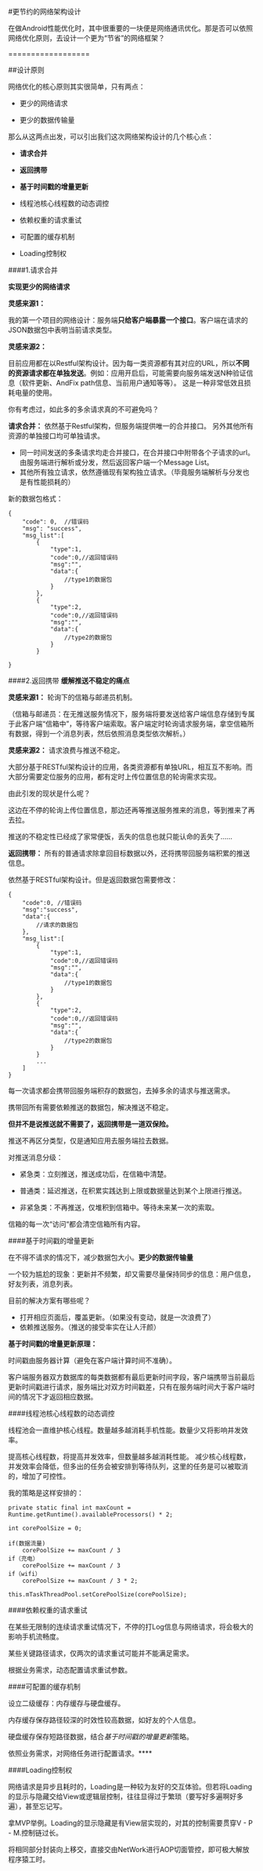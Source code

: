 #更节约的网络架构设计


在做Android性能优化时，其中很重要的一块便是网络通讯优化。那是否可以依照网络优化原则，去设计一个更为“节省”的网络框架？

==================


##设计原则

网络优化的核心原则其实很简单，只有两点：

 - 更少的网络请求
 
 - 更少的数据传输量
 
 那么从这两点出发，可以引出我们这次网络架构设计的几个核心点：
 
 - **请求合并**
 
 - **返回携带**
 
 - **基于时间戳的增量更新**
 
 - 线程池核心线程数的动态调控
 
 - 依赖权重的请求重试
 
 - 可配置的缓存机制
 
 - Loading控制权
 
 


####1.请求合并

**实现更少的网络请求**

**灵感来源1：**

我的第一个项目的网络设计：服务端**只给客户端暴露一个接口**。客户端在请求的JSON数据包中表明当前请求类型。

**灵感来源2：**

目前应用都在以Restful架构设计。因为每一类资源都有其对应的URL，所以**不同的资源请求都在单独发送**。例如：应用开启后，可能需要向服务端发送N种验证信息（软件更新、AndFix path信息、当前用户通知等等）。
这是一种非常低效且损耗电量的使用。

你有考虑过，如此多的多余请求真的不可避免吗？


**请求合并：** 依然基于Restful架构，但服务端提供唯一的合并接口。
另外其他所有资源的单独接口均可单独请求。

- 同一时间发送的多条请求均走合并接口，在合并接口中附带各个子请求的url。由服务端进行解析或分发，然后返回客户端一个Message List。
- 其他所有独立请求，依然遵循现有架构独立请求。（毕竟服务端解析与分发也是有性能损耗的）

新的数据包格式：

	{
		"code": 0,  //错误码
		"msg": "success",
		"msg_list":[
			{
				"type":1,
				"code":0,//返回错误码
				"msg":"",
				"data":{
					//type1的数据包
				}
			},
			{
				"type":2,
				"code":0,//返回错误码
				"msg":"",
				"data":{
					//type2的数据包
				}
			}

	}

 
####2.返回携带
**缓解推送不稳定的痛点**


**灵感来源1：** 轮询下的信箱与邮递员机制。

（信箱与邮递员：在无推送服务情况下，服务端将要发送给客户端信息存储到专属于此客户端“信箱中”，等待客户端索取。客户端定时轮询请求服务端，拿空信箱所有数据，得到一个消息列表，然后依照消息类型依次解析。）

**灵感来源2：** 请求浪费与推送不稳定。

大部分基于RESTful架构设计的应用，各类资源都有单独URL，相互互不影响。而大部分需要定位服务的应用，都有定时上传位置信息的轮询需求实现。

由此引发的现状是什么呢？

这边在不停的轮询上传位置信息，那边还再等推送服务推来的消息，等到推来了再去拉。

推送的不稳定性已经成了家常便饭，丢失的信息也就只能认命的丢失了……



**返回携带：** 
所有的普通请求除拿回目标数据以外，还将携带回服务端积累的推送信息。

依然基于RESTful架构设计。但是返回数据包需要修改：

	{
		"code":0, //错误码
		"msg":"success",
		"data":{
			//请求的数据包
		},
		"msg_list":[
			{
				"type":1,
				"code":0,//返回错误码
				"msg":"",
				"data":{
					//type1的数据包
				}
			},
			{
				"type":2,
				"code":0,//返回错误码
				"msg":"",
				"data":{
					//type2的数据包
				}
			}
			...
		]
	}


每一次请求都会携带回服务端积存的数据包，去掉多余的请求与推送需求。

携带回所有需要依赖推送的数据包，解决推送不稳定。

**但并不是说推送就不需要了，返回携带是一道双保险。**

推送不再区分类型，仅是通知应用去服务端拉去数据。

对推送消息分级：

- 紧急类：立刻推送，推送成功后，在信箱中清楚。

- 普通类：延迟推送，在积累实践达到上限或数据量达到某个上限进行推送。

- 非紧急类：不再推送，仅堆积到信箱中。等待未来某一次的索取。

信箱的每一次“访问“都会清空信箱所有内容。




####基于时间戳的增量更新

在不得不请求的情况下，减少数据包大小。**更少的数据传输量**

一个较为尴尬的现象：更新并不频繁，却又需要尽量保持同步的信息：用户信息，好友列表，消息列表。

目前的解决方案有哪些呢？

- 打开相应页面后，覆盖更新。（如果没有变动，就是一次浪费了）
- 依赖推送服务。（推送的接受率实在让人汗颜）

**基于时间戳的增量更新原理：**

时间戳由服务器计算（避免在客户端计算时间不准确）。

客户端服务器双方数据库的每类数据都有最后更新时间字段，客户端携带当前最后更新时间戳进行请求，服务端比对双方时间戳差，只有在服务端时间大于客户端时间的情况下才返回相应数据。


####线程池核心线程数的动态调控

线程池会一直维护核心线程。数量越多越消耗手机性能。数量少又将影响并发效率。

提高核心线程数，将提高并发效率，但数量越多越消耗性能。
减少核心线程数，并发效率会降低，但多出的任务会被安排到等待队列，这里的任务是可以被取消的，增加了可控性。

我的策略是这样安排的：

	private static final int maxCount = Runtime.getRuntime().availableProcessors() * 2;

	int corePoolSize = 0;
	
	if(数据流量)
		corePoolSize += maxCount / 3 
	if（充电）
		corePoolSize += maxCount / 3 
	if（wifi）
		corePoolSize += maxCount / 3 * 2;
		
	this.mTaskThreadPool.setCorePoolSize(corePoolSize);



####依赖权重的请求重试

在某些无限制的连续请求重试情况下，不停的打Log信息与网络请求，将会极大的影响手机流畅度。

某些关键路径请求，仅两次的请求重试可能并不能满足需求。

根据业务需求，动态配置请求重试参数。


####可配置的缓存机制

设立二级缓存：内存缓存与硬盘缓存。

内存缓存保存路径较深的时效性较高数据，如好友的个人信息。

硬盘缓存保存短路径数据，结合*基于时间戳的增量更新*策略。

依照业务需求，对网络任务进行配置请求。****


####Loading控制权

网络请求是异步且耗时的，Loading是一种较为友好的交互体验。但若将Loading的显示与隐藏交给View或逻辑层控制，往往显得过于繁琐（要写好多遍啊好多遍），甚至忘记写。

拿MVP举例。Loading的显示隐藏是有View层实现的，对其的控制需要贯穿V - P - M.控制链过长。

将相同部分封装向上移交，直接交由NetWork进行AOP切面管控，即可极大解放程序猿工时。












